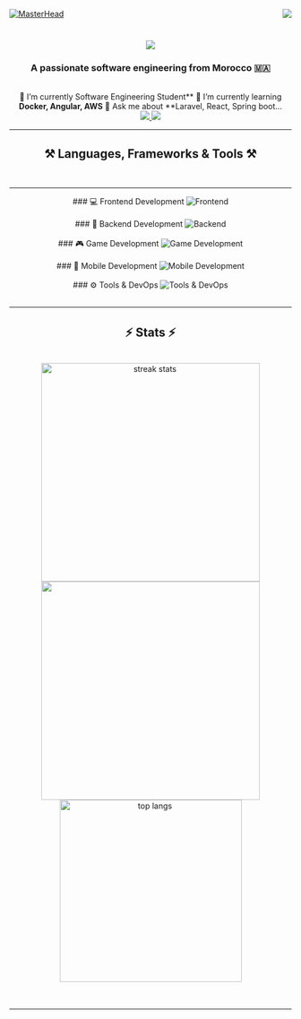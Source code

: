 [![MasterHead](https://firebasestorage.googleapis.com/v0/b/flexi-coding.appspot.com/o/dempgi7-520f8d5f-63d4-4453-8822-dbc149ae27f8.gif?alt=media&token=91c0c7b2-93c3-4029-b011-1a8703c5730d)](https://rishavchanda.io)              <img           align="right"              src="https://visitor-badge.laobi.icu/badge?page_id=salesp07.salesp07"                  />     <h1     align="center">         <img              src="https://readme-typing-svg.herokuapp.com/?                   font=Righteous&size=35&center=true&vCenter=true&width=500&height=70&duration=4000&lines=Hi+There!+👋;+I'm+Hodaifa+Echffani!;"               />               </h1>         <h3                   align="center">           A         passionate                 software                engineering           from           Morocco       🇲🇦</h3>                    <br/>      <div                 align="center">                  🔭                  I’m            currently                  Software      Engineering      Student**        🌱     I’m             currently                    learning         **Docker,                 Angular,             AWS**         💬                 Ask                    me              about        **Laravel,         React,                 Spring                 boot...          </div>           <div       align="center">         <a             href="mailto:echffani.hodaifa@gmail.com">       <img                   src="https://img.shields.io/badge/Gmail-333333?style=for-the-badge&logo=gmail&logoColor=red"      />          </a>        <a        href="https://www.linkedin.com/in/hodaifa-echffani-297b7b284/"         target="_blank">              <img                  src="https://img.shields.io/badge/LinkedIn-0077B5?style=for-the-badge&logo=linkedin&logoColor=white"          target="_blank"            />                  </a>                 </div>              <hr/>       <h2                  align="center">⚒️           Languages,        Frameworks            &          Tools        ⚒️</h2>        <br/>        <hr/>           <div             align="center">       ###                    💻           Frontend                    Development                   <img           src="https://skillicons.dev/icons?i=react,angular,html,css,tailwind,bootstrap,mui,figma,git,vscode"                  alt="Frontend"       />              <br/><br/>                ###                 🔧          Backend                Development                  <img                 src="https://skillicons.dev/icons?i=nodejs,express,python,flask,php,laravel,mysql,postgres,firebase,mongodb,oracle,spring       boot"                   alt="Backend"              />                <br/><br/>                   ###                🎮              Game        Development            <img                    src="https://skillicons.dev/icons?i=unity,java,c"               alt="Game          Development"                    />      <br/><br/>         ###          📱       Mobile     Development       <img      src="https://skillicons.dev/icons?i=androidstudio,react,flutter"                   alt="Mobile               Development"        />                <br/><br/>            ###                  ⚙️       Tools                &                DevOps         <img                   src="https://skillicons.dev/icons?i=docker,jenkins,github,matlab"              alt="Tools                 &                    DevOps"                 />            <br/>         </div>                   <br/>                   <hr/>              <h2     align="center">⚡     Stats             ⚡</h2>                  <br>             <div          align=center>        <img                  width=390     src="https://github-readme-streak-stats-salesp07.vercel.app/?user=hodaifa-ech&count_private=true&theme=react&border_radius=10"                alt="streak          stats"/>          <img            width=390        src="https://github-readme-stats.vercel.app/api?username=hodaifa-ech&theme=react&hide_border=false&include_all_commits=false&count_private=true"/>       <br/>     <img           width=325      align="center"      src="https://github-readme-stats-salesp07.vercel.app/api/top-langs/?username=hodaifa-ech&hide=HTML&langs_count=8&layout=compact&theme=react&border_radius=10&size_weight=0.5&count_weight=0.5&exclude_repo=github-readme-stats"            alt="top          langs"          />                   </div>                    <br/><br/>      <hr/>            <br/>      <br/>            